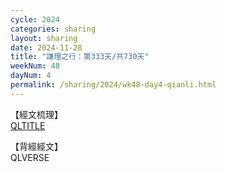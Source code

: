 ```yaml
---
cycle: 2024
categories: sharing
layout: sharing
date: 2024-11-28
title: "謙理之行：第333天/共730天"
weekNum: 48
dayNum: 4
permalink: /sharing/2024/wk48-day4-qianli.html
---
```

【經文梳理】  
[QLTITLE](QLLINK)

【背經經文】  
QLVERSE

